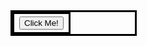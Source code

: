 <!--# Donations / Doações
Doações Web


<!DOCTYPE html>
<html lang="en,es,pt-br">
   

    


 

<head>

</head>
<body>
<p align="center"><img src="https://raw.githubusercontent.com/GamerCleanVic/donations/gh-pages/LPTV.jpeg" alt="LPTV" height="360" width="720"/><br /><br />
      
      
   <p align="center"><a href="https://gamercleanvic.github.io/donations/" alt="DOAÇÃO"
 target="_blank"><button onclick="myFunction()">CLIQUE PARA DOAR</button></a></p>

 </body>   

</html>
-->


<html>
<head>
<style>
table, th, td {
  border: 3px solid black;
}
</style>

</head>
<body>



<table style="width:40%">
  <tr>
    <th>
<a href="https://google.com" target="_blank"><button type="button">Click Me!</button></a>

</th>
</tr>
</body>
</html>
